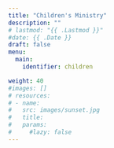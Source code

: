 ```yaml
---
title: "Children's Ministry"
description: ""
# lastmod: "{{ .Lastmod }}"
#date: {{ .Date }}
draft: false
menu: 
  main:
    identifier: children

weight: 40
#images: []
# resources:
# - name: 
#   src: images/sunset.jpg
#   title: 
#   params:
#     #lazy: false
---
```

